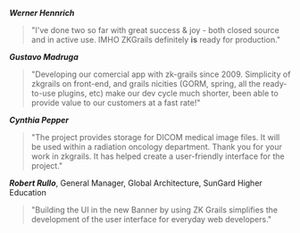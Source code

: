 **_Werner Hennrich_**
> "I've done two so far with great success & joy - both closed source and in active use. IMHO ZKGrails definitely **is** ready for production."



**_Gustavo Madruga_**
> "Developing our comercial app with zk-grails since 2009.
> Simplicity of zkgrails on front-end, and grails nicities (GORM, spring, all the ready-to-use plugins, etc) make our dev cycle much shorter, been able to provide value to our customers at a fast rate!"



**_Cynthia Pepper_**

> "The project provides storage for DICOM medical image files. It will be used within a radiation oncology department.
> Thank you for your work in zkgrails.  It has helped create a user-friendly interface for the project."



**_Robert Rullo_**, General Manager, Global Architecture, SunGard Higher Education

> "Building the UI in the new Banner by using ZK Grails simplifies the development of the user interface for everyday web developers."